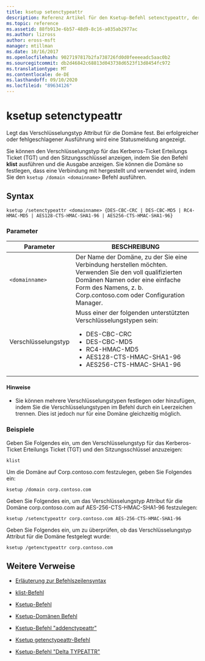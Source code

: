 ```yaml
---
title: ksetup setenctypeattr
description: Referenz Artikel für den Ksetup-Befehl setenctypeattr, der das Attribut für den Verschlüsselungstyp für die Domäne festlegt.
ms.topic: reference
ms.assetid: 88fb913e-6b57-48d9-8c16-a035ab2977ac
ms.author: lizross
author: eross-msft
manager: mtillman
ms.date: 10/16/2017
ms.openlocfilehash: 9027197817b2fa738726fd0d0feeeeadc5aac0b2
ms.sourcegitcommit: db2d46842c68813d043738d6523f13d8454fc972
ms.translationtype: MT
ms.contentlocale: de-DE
ms.lasthandoff: 09/10/2020
ms.locfileid: "89634126"
---
```

# <a name="ksetup-setenctypeattr"></a>ksetup setenctypeattr

Legt das Verschlüsselungstyp Attribut für die Domäne fest. Bei erfolgreicher oder fehlgeschlagener Ausführung wird eine Statusmeldung angezeigt.

Sie können den Verschlüsselungstyp für das Kerberos-Ticket Erteilungs Ticket (TGT) und den Sitzungsschlüssel anzeigen, indem Sie den Befehl **klist** ausführen und die Ausgabe anzeigen. Sie können die Domäne so festlegen, dass eine Verbindung mit hergestellt und verwendet wird, indem Sie den `ksetup /domain <domainname>` Befehl ausführen.

## <a name="syntax"></a>Syntax

```
ksetup /setenctypeattr <domainname> {DES-CBC-CRC | DES-CBC-MD5 | RC4-HMAC-MD5 | AES128-CTS-HMAC-SHA1-96 | AES256-CTS-HMAC-SHA1-96}
```

### <a name="parameters"></a>Parameter

| Parameter | BESCHREIBUNG |
| --------- | ----------- |
| `<domainname>` | Der Name der Domäne, zu der Sie eine Verbindung herstellen möchten. Verwenden Sie den voll qualifizierten Domänen Namen oder eine einfache Form des Namens, z. b. Corp.contoso.com oder Configuration Manager. |
| Verschlüsselungstyp | Muss einer der folgenden unterstützten Verschlüsselungstypen sein:<ul><li>DES-CBC-CRC</li><li>DES-CBC-MD5</li><li>RC4-HMAC-MD5</li><li>AES128-CTS-HMAC-SHA1-96</li><li>AES256-CTS-HMAC-SHA1-96</li></ul> |

#### <a name="remarks"></a>Hinweise

- Sie können mehrere Verschlüsselungstypen festlegen oder hinzufügen, indem Sie die Verschlüsselungstypen im Befehl durch ein Leerzeichen trennen. Dies ist jedoch nur für eine Domäne gleichzeitig möglich.

### <a name="examples"></a>Beispiele

Geben Sie Folgendes ein, um den Verschlüsselungstyp für das Kerberos-Ticket Erteilungs Ticket (TGT) und den Sitzungsschlüssel anzuzeigen:

```
klist
```

Um die Domäne auf Corp.contoso.com festzulegen, geben Sie Folgendes ein:

```
ksetup /domain corp.contoso.com
```

Geben Sie Folgendes ein, um das Verschlüsselungstyp Attribut für die Domäne corp.contoso.com auf AES-256-CTS-HMAC-SHA1-96 festzulegen:

```
ksetup /setenctypeattr corp.contoso.com AES-256-CTS-HMAC-SHA1-96
```

Geben Sie Folgendes ein, um zu überprüfen, ob das Verschlüsselungstyp Attribut für die Domäne festgelegt wurde:

```
ksetup /getenctypeattr corp.contoso.com
```

## <a name="additional-references"></a>Weitere Verweise

- [Erläuterung zur Befehlszeilensyntax](command-line-syntax-key.md)

- [klist-Befehl](klist.md)

- [Ksetup-Befehl](ksetup.md)

- [Ksetup-Domänen Befehl](ksetup-domain.md)

- [Ksetup-Befehl "addenctypeattr"](ksetup-addenctypeattr.md)

- [Ksetup getenctypeattr-Befehl](ksetup-getenctypeattr.md)

- [Ksetup-Befehl "Delta TYPEATTR"](ksetup-delenctypeattr.md)
